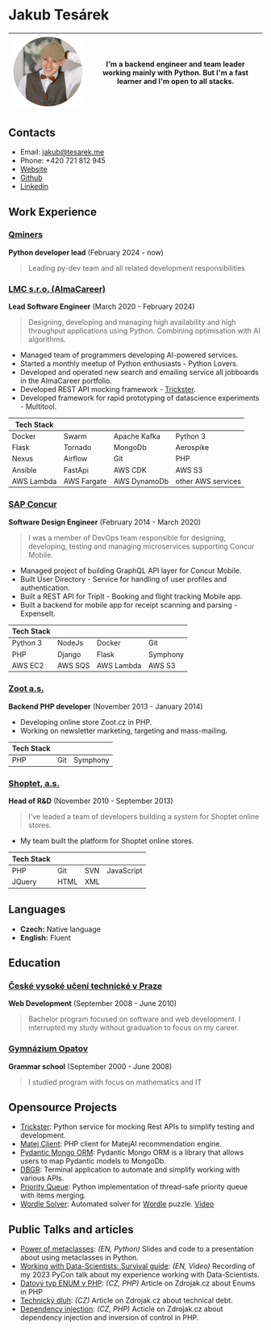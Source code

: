 # Jakub Tesárek


| ![Profile picture of Jakub Tesárek](profile-picture-small.png) | I'm a backend engineer and team leader working mainly with Python. But I'm a fast learner and I'm open to all stacks. |
|----------------------------------------|-----------------------------------------------------------------------------------------------------------------------|


## Contacts

- Email: jakub@tesarek.me
- Phone: +420 721 812 945
- [Website](https://github.com/JakubTesarek)
- [Github](https://github.com/JakubTesarek)
- [Linkedin](https://www.linkedin.com/in/jakubtesarek/)

## Work Experience

### [Qminers](https://qminers.com/)

**Python developer lead** (February 2024 - now)

> Leading py-dev team and all related development responsibilities


### [LMC s.r.o. (AlmaCareer)](https://www.almacareer.com/)

**Lead Software Engineer** (March 2020 - February 2024)

> Designing, developing and managing high availability and high throughput applications using Python. Combining optimisation with AI algorithms.

- Managed team of programmers developing AI-powered services.
- Started a monthly meetup of Python enthusiasts - Python Lovers.
- Developed and operated new search and emailing service all jobboards in the AlmaCareer portfolio.
- Developed REST API mocking framework - [Trickster](https://github.com/TricksterOrg/trickster).
- Developed framework for rapid prototyping of datascience experiments - Multitool.



| Tech Stack |             |              |                    |
|------------|-------------|--------------|--------------------|
| Docker     | Swarm       | Apache Kafka | Python 3           |
| Flask      | Tornado     | MongoDb      | Aerospike          |
| Nexus      | Airflow     | Git          | PHP                |
| Ansible    | FastApi     | AWS CDK      | AWS S3             |
| AWS Lambda | AWS Fargate | AWS DynamoDb | other AWS services |


### [SAP Concur](https://www.concur.com/)

**Software Design Engineer** (February 2014 - March 2020)

> I was a member of DevOps team responsible for designing, developing, testing and managing microservices supporting Concur Mobile.

- Managed project of building GraphQL API layer for Concur Mobile.
- Built User Directory - Service for handling of user profiles and authentication.
- Built a REST API for TripIt - Booking and flight tracking Mobile app.
- Built a backend for mobile app for receipt scanning and parsing - ExpenseIt.

| Tech Stack |         |            |          |
|------------|---------|------------|----------|
| Python 3   | NodeJs  | Docker     | Git      |
| PHP        | Django  | Flask      | Symphony |
| AWS EC2    | AWS SQS | AWS Lambda | AWS S3   |

### [Zoot a.s.](https://www.zoot.cz/)

**Backend PHP developer** (November 2013 - January 2014)

- Developing online store Zoot.cz in PHP.
- Working on newsletter marketing, targeting and mass-mailing.
        
| Tech Stack |     |          |
|------------|-----|----------|
| PHP        | Git | Symphony |


### [Shoptet, a.s.](https://www.shoptet.cz)

**Head of R&D** (November 2010 - September 2013)

> I've leaded a team of developers building a system for Shoptet online stores.

- My team built the platform for Shoptet online stores.


| Tech Stack |      |     |            |
|------------|------|-----|------------|
| PHP        | Git  | SVN | JavaScript |
| JQuery     | HTML | XML |            |

## Languages

- **Czech:** Native language
- **English:** Fluent

## Education

### [České vysoké učení technické v Praze](https://www.cvut.cz/en)

**Web Development** (September 2008 - June 2010)

> Bachelor program focused on software and web development. I interrupted my study without graduation to focus on my career.

### [Gymnázium Opatov](https://gymnazium-opatov.cz/)

**Grammar school** (September 2000 - June 2008)

> I studied program with focus on mathematics and IT


## Opensource Projects
- [Trickster](https://github.com/TricksterOrg/trickster): Python service for mocking Rest APIs to simplify testing and development.
- [Matej Client](https://github.com/lmc-eu/matej-client-php): PHP client for MatejAI recommendation engine.
- [Pydantic Mongo ORM](https://github.com/JakubTesarek/pydantic_mongo_orm): Pydantic Mongo ORM is a library that allows users to map Pydantic models to MongoDb.
- [DBGR](https://github.com/JakubTesarek/dbgr): Terminal application to automate and simplify working with various APIs.
- [Priority Queue](https://github.com/JakubTesarek/priority_queue): Python implementation of thread-safe priority queue with items merging.
- [Wordle Solver](https://github.com/JakubTesarek/wordle_solver): Automated solver for [Wordle](https://www.nytimes.com/games/wordle/index.html) puzzle. [Video](https://www.youtube.com/watch?v=MVNorXKOip8)

## Public Talks and articles
- [Power of metaclasses](https://github.com/JakubTesarek/power-of-metaclasses): *(EN, Python)* Slides and code to a presentation about using metaclasses in Python.
- [Working with Data-Scientists: Survival guide](https://www.youtube.com/watch?v=t7Ot4EDUt04): *(EN, Video)*  Recording of my 2023 PyCon talk about my experience working with Data-Scientists.
- [Datový typ ENUM v PHP](https://zdrojak.cz/clanky/datovy-typ-enum-v-php/): *(CZ, PHP)* Article on Zdrojak.cz about Enums in PHP
- [Technický dluh](https://zdrojak.cz/clanky/technicky-dluh/): *(CZ)* Article on Zdrojak.cz about technical debt.
- [Dependency injection](https://zdrojak.cz/clanky/dependency-injection-a-metody-globalniho-prostoru-v-php/): *(CZ, PHP)* Acticle on Zdrojak.cz about dependency injection and inversion of control in PHP.
